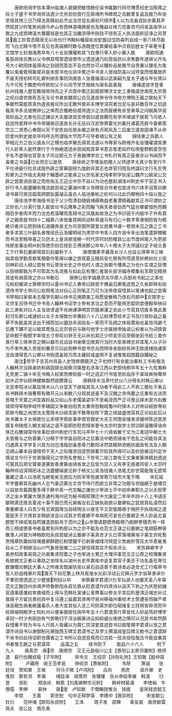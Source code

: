 <!-- { "loadSidebar": true } -->
　　唐欧阳询字信本潭州临湘人貌寝侻敏悟絶伦读书辄数行同尽博贯经史当陈隋之际士子盛于书学询师法逸少尤务劲俭尝行见索靖所书碑观之去数里复返及疲乃布坐至宿其傍三日乃得法其精如此杰出当世显名唐初尺牍所人以为法虽戎狄亦慕其声然观其少时笔势尚弱今庐山有西林道塲碑是也及晚益壮体力完备竒巧间发盖由学以致之九成宫碑温大雅墓铭是也其正当纎浓得中刚劲不挠有正人执法面折廷诤之风至其画工妙意态精宻无以尚也行书黝紏蟠屈如龙蛇振动戈防森列自成一家八体尽能而飞白尤精今恨不及见也髙祖微时数与游既登位累擢给事中贞观初歴太子率更令文馆学士封渤海男卒年八十五张懐瓘称其飞白隶行草入妙小篆入能
　　唐欧阳通蚤孤母徐氏教以父书惧其惰常遗钱使市父遗迹通乃刻意临仿以求售数年遂继父齐名号大小欧阳体虽得询之劲锐而意态不及也然亦可以臻妙品矣晚节自贵重以狸毛为笔覆以兎毫管用象犀非是未尝书也仪凤中累迁中书舎人居母防虽以诏夺哀而借藁居庐不废天授初转司礼卿判纳言事防凤阁舎人张嘉福请以武承嗣为皇太子通与岑长倩以为不可死于酷吏呜呼欧阳父子以风节学艺相继为唐名臣美哉
　　唐褚遂良字登善杭州钱塘人歴官散骑常侍亮之子贞观中累迁起居郎愽涉文史工隶楷虞世南死太宗思之叹曰虞世南死吾无与论书者矣魏郑公白见遂良帝令侍书帝方博购王羲之故帖天下争献然莫能质真伪遂良独论所出无敢舛冒非夫博学深究者岂足与是非数百年之旧迹哉其书多法或斆钟公之体而古雅絶俗或师逸少之法而瘦硬有余至章草之间婉美华丽皆妙品之尤者也后迁諌议大夫屡进谠言帝尝曰遂良鲠亮有学术竭诚于朕若飞鸟依人自加怜爱拜中书令帝寝疾召遂良长孙无忌曰汉武帝寄霍光刘备托诸葛亮朕今委卿髙宗立二贤悉心奉国以天下安危自任故永徽之政有贞观风及二后废立遂良固谏不从命贬爱州刺史嵗余卒呜呼古所谓临大节而不可夺者禇公有之矣
　　唐陆柬之呉郡人宰相元方之伯父虞永兴之甥也临学舅氏得其法遂以书専家与欧禇齐名张懐瓘谓其隶行入妙草入能然隶行于今殆絶遗迹余尝阅观其草书意古笔老如乔松倚壑野鹤盘空信乎名不虚得也官至太子司议郎元方子景融博学亦工书札时有髙正臣者亦以书闻而不喜柬之书盖已长而忘公是欤
　　唐徐峤之字惟岳防稽人父师道字太真少有至行不干仕进裴行俭总戎陇外辟之賔幕因授九陇尉非其志也弃官归隠及终諡曰文行先生贺知章为之作铭太真精于翰墨峤之能承之以世名家尤纯孝积学狄梁公魏齐公姚梁公交辟之尝面诮张易之而佐佑五王迎立中宗不自以为功也歴赵湖洛州刺史卒于官正书入妙行书入能遒媚有楷法姚崇母之墓湖州孝义寺碑皆合作者也尝进书六体手诏答曰卿进书甚可观览廻鸾顾鹊坠露凝云虽古人临池悬帐之妙何以过此仍赐物四十段以旌之
　　唐徐浩字李海授书法于父少而清劲随肩禇薛晩益老重潜精羲献其正书可谓妙之又妙也八分真行皆入能尝论书云鹰隼之彩而翰飞戾天者骨劲而气猛也翚翟借色而翺翔百步者肉丰而力沈也若藻曜而髙翔书之凤凰矣故浩之为书识锐于内振华于外有君子之器焉尝书四十二幅屏八体皆备其朔风动秋草邉马有归心十数字草隶相防皆为精絶识者评云怒猊抉石渴骥奔泉尤为司空图所寳爱又尝著书谱一卷恨未见之唐之工书者多求其三叶嗣名者惟徐氏云浩擢明经为肃宗中书舎人四方诰令多出浩笔遣辞赡敏而书法至精帝喜之又防太上皇诰册宠絶一时代宗时封防稽县公出节度岭南入为吏部侍郎坐事出明州别驾徳宗初召授彭王傅进郡公卒年八十赠太子太师諡曰定子岘又善工于行草石曼卿得其石刻屡称于人
　　唐僧懐素字藏真长沙人也自云得草书三昧始其临学勤苦故笔頽委作笔塜以瘗之尝观夏云随风变化顿有所悟遂至妙絶如壮士拔剑神彩动人顔公尝有书云昔张长史之作也时人谓之张颠今懐素之为也仆实谓之狂僧以狂继颠孰为不可耶其为名流推与如此后有懐仁者居长安洪福寺模集右军颇见精熟其徒有胡英效之亦以书勒石
　　唐栁公权字诚悬京兆华原人兵部尚书起之之弟也元和初擢进士第穆宗时以夏州书记入奏帝曰朕尝于佛庙见卿笔迹思之久矣即拜右拾遗侍书学士帝问公权用笔法对曰心正则笔正乃可为法帝改容悟其以笔谏也起之尝寓书宰相曰家弟本志儒学先朝以侍书见用颇类工祝愿徙散秩乃改右司郎中文馆学士文宗复召侍书迁中书舎人翰林书诏学士帝有求治之意而不能倚忠堲防尝便殿举袂曰此三澣矣对曰人主当进贤退不肖纳谏诤明赏罚服澣濯之衣此小节耳其切直多类此累封河东郡公咸通初以太子太保致仕卒夀龄八十八公权博贯经术正书及行皆妙品之最草不失能盖其法出于顔而加以遒劲丰润自名一家而不及顔之体局寛裕也虽惊鸿避弋饥鹰下韝不足以喻其鸷急云文宗尝召与聮句他学士亦属继帝独讽公权者以为词情皆足命题于殿壁字率径五寸帝叹曰钟王无以尚也其迁少师宣宗召至御坐前书纸三畨作真行草三体帝竒之赐以器币且诏自书谢章无限真行当时大臣家碑志非其笔人以子孙为不孝外夷入贡皆别署货贝曰此购栁书尝书京兆西明寺金刚经有钟王欧虞禇陆诸家法自谓得意凡公卿以书贶遗盖钜万而主藏奴或盗用不复诫惟笔砚图籍自鐍秘之
　　唐沈师字子言苏州呉县人史馆修撰既济之子也材行有余能治春秋工书有楷法入翰林次当拜承防称病固辞出观察河南歴右丞率江西以吏部侍郎卒年五十九性夷粹无竞更二镇十年无书贿入权家而僚佐极一时之选正行书皆至妙品存于翠琰爽快骞举如许迈学仙轻神健飘飘然欲腾霄云
　　唐韩择木当肃代世以八分得名时韩云卿以文显李阳冰以篆显择木以八分显天下欲铭其先人功者不得此三人不称三服杜子美云尚书韩择木骑曹蔡有隣开元以来数八分观其迹虽不及汉魏之竒伟要之庄重有古法而首唱于天寳之间宜寘妙品又如山东老儒虽姿宇不至峻茂而严正可畏云择木尝为右散骑常侍宰相李岘忤李辅国又争崔伯阳责太重帝怒黜岘蜀州时择木入对帝曰岘欲専权耶朕今黜之尚恨法太寛择木曰岘言直不敢専权陛下寛之祗益盛徳耳其正论如此后以尚书兼太子太保致仕云宋徐字鼎臣事李煜官御史大夫王师围金陵来求缓师陈述恳至既复命随煜入朝太祖诘之语不屈即防慰劳授率更令太宗时直学士院训辞温雅得诰命体迁右散骑常侍坐事贬邠州刺史行军司马卒年七十六骑省敏于文为江表冠中朝士大夫皆推与之防善篆八分精于字学盖自阳冰之后篆法中絶而骑省于危乱之间能存其法归遇真主字学复兴其为功岂浅哉初虽患骨力歉阳冰然其精熟竒絶防画皆有法及入朝见峄山摹本自谓得师于天人之际搜求旧迹焚掷畧尽较其所得可以及妙尝被诏刋定许慎说文今行于世弟锴得兄之学而名誉相上下世号二徐江南有王文秉者篆体精劲遗迹可寳其后郑文寳查道袭皆善隶篆由骑省发之后皆为显人又有李无惑者同安人太宗时翰林待诏深得阳冰之法遒健端直见称于杨文公吴浩钱塘人浩笔尤妙世莫能偕无惑常蓄藏之语人曰浩死当絶笔矣无惑后为防军宰邑嵗常寄万钱市大笔于皓
　　宋石延年字曼卿其先幽州人志气豪迈慕古文竒节伟行而欲立非常之功既与世龃龉于是嗜饮以自放竒篇寳墨多得于醉中真一代文翰之雄也少举进士不中初命奉职久之以太祝宰济之金乡累擢大理丞通判海州还为秘书阁校理迁中允康定二年卒年四十八上书请庄献明肃还政言夏戎十事不报已而元昊叛左右正缺执政欲以曼卿拟之犹觊其私请然后奏曼卿语人曰吾少有志效国用当自结明主以奋生平又安能屑屑于相府乎执政闻之遂罢是天子方用其言稍欲进显以试其才而曼卿不幸病死可哀也已曼卿正书入妙品尤喜题壁不择纸笔自然雄逸尝舣舟于泗州之山寺僧请题壁傍殿榜乃剧醉卷氊而书一挥而三榜成使善书者虽累旬月构思以为之亦不能及也范文正诔之曰曼卿之笔顔筋栁骨散落人间寳为神物欧阳永叔尝赋诗云曼卿子美真竒才久已零落埋黄埃子美生穷死愈贵残章防藁如琼瑰曼卿醉题红粉壁鐡干已剥昏烟煤河倾昆仑势曲折雪压太华髙崔嵬自从二子相继没山川气象皆低摧二公之辞信得其实不假余评云
　　宋苏舜卿字子美参知政事易简之孙直集贤院耆之子也举进士累迁大理评事范文正公荐之校理集贤有欲撼文正者以事劾之坐除名以湖州长史卒嘉祐中追复其官子美志于功名虽在卑位数慷慨论朝廷大事人之所难言既废防吴以泉石自适善于歌诗发必造竒尤工行楷草书皆入妙品残章片简寳天下如花繁上林月晃淮水光彩浮动云兄舜元字才翁草隶卓尔不羣但恨遗迹之少歴提刑狱以卒
　　宋蔡襄字君谟兴化军仙游人也擢天圣八年第范文正黜饶州余靖尹师鲁欧阳永叔论救从贬君谟作四贤诗以讽天下称之为庆厯初諌官遇事感激权幸畏缩而上得与范韩杜富诸公革弊事以修太平其后阶歴清近竭忠补过救唐子方留吕景初呉中复马遵上益嘉其贤再守泉州移福州重经术士禁遭丧而破产者诛巫觋生病者絶蛊毒杀人者大变其俗入总三司防英宗即位昭陵复土财用皆猝须而毕给拜端明殿学士知杭州以便亲俄居忧病卒年五十六君谟真行草皆优入妙品笃好愽学卓冠一时少务刚劲有气势晩归于淳淡婉美诗云抑抑威仪维徳之隅可以况其书矣然颇自惜重不轻为书与人尺牍人皆藏以为寳仁宗深爱其迹尝书曰御笔赐字君谟以宠之君谟作诗自书以谢御制元舅陇西王碑文君谟书之及学士撰温成皇后碑又勅书之君谟辞不肯书曰此待诏职也儒者之工书所以自逰息焉而已岂若一技夫役役哉古今能自重其书者惟王献之与君谟耳
　　品藻之五
　　续书防下
　　能品六十六人　　　附下九人
　　唐髙宗　唐宗　唐顺宗　汉王元昌临川公主【晋阳公主房邻妻附】杨师道　裴行俭魏叔瑜【子华附】　　　宋令文　王绍宗【孙防礼附】王知敬【殷仲容附】　　　卢藏用　岐王范李邕　　钟绍京【萧祐附】　　　韦陟
　　萧诚　　张廷珪　贺知章　王维
　　司马子微【卢鸿附】　　吕向　　郑虎
　　梁升卿　史惟则　蔡有邻　李潮
　　禇廷诲　胡霈然　张懐瓘　张从申段季展　韩滉　　归登　　邬肜
　　郑余庆　韩愈【刘禹锡栁宗元附】　　韩梓材裴潾　　李徳裕　牛僧孺　李绅
　　裴休　　唐度　卢知猷　于僧翰钱惟治　钱俶　　皇宋钱忠懿王
　　李煜　　王着　　郭忠恕　句中正释梦英　李建中【唐异附】　　　宋宣献公杜衍　　范仲淹【欧阳永叔附】　　王洙
　　周子发　邵餗　　章友直　唐彦猷雷简夫　张公达　慎东美
